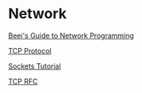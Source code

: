 # Network

[Beej's Guide to Network Programming](https://beej.us/guide/bgnet/html/)

[TCP Protocol](https://www.freesoft.org/CIE/Course/Section4/index.htm)

[Sockets Tutorial](http://www.cs.rpi.edu/~moorthy/Courses/os98/Pgms/socket.html)

[TCP RFC](https://www.rfc-editor.org/rfc/rfc793#page-1)
